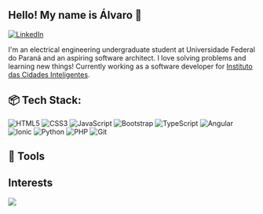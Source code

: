 ## Hello! My name is Álvaro 👋
[![LinkedIn](https://img.shields.io/badge/LinkedIn-0077B5?style=for-the-badge&logo=linkedin&logoColor=white)](https://www.linkedin.com/in/alvaro-jose-baranoski/)


I'm an electrical engineering undergraduate student at Universidade Federal do Paraná and an aspiring software architect. I love solving problems and learning new things! Currently working as a software developer for [Instituto das Cidades Inteligentes](https://www.ici.curitiba.org.br/).



## :package: Tech Stack:

![HTML5](https://img.shields.io/badge/HTML5-E34F26?style=for-the-badge&logo=HTML5&logoColor=white)
![CSS3](https://img.shields.io/badge/CSS3-1572B6?style=for-the-badge&logo=CSS3&logoColor=white)
![JavaScript](https://img.shields.io/badge/JavaScript-F7DF1E?style=for-the-badge&logo=JavaScript&logoColor=white)
![Bootstrap](https://img.shields.io/badge/Bootstrap-7952B3?style=for-the-badge&logo=Bootstrap&logoColor=white)
![TypeScript](https://img.shields.io/badge/TypeScript-3178C6?style=for-the-badge&logo=TypeScript&logoColor=white)
![Angular](https://img.shields.io/badge/Angular-DD0031?style=for-the-badge&logo=Angular&logoColor=white)
![Ionic](https://img.shields.io/badge/Ionic-3880FF?style=for-the-badge&logo=Ionic&logoColor=white)
![Python](https://img.shields.io/badge/Python-3776AB?style=for-the-badge&logo=python&logoColor=white)
![PHP](https://img.shields.io/badge/PHP-777BB4?style=for-the-badge&logo=PHP&logoColor=white)
![Git](https://img.shields.io/badge/Git-F05032?style=for-the-badge&logo=Git&logoColor=white)

## :wrench: Tools

## Interests

<img src="https://github-readme-stats.vercel.app/api/top-langs?username=zluvsand&layout=compact"/>
